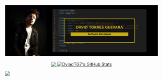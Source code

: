 <!-- ### Hi there 👋 -->

<img src="./banner.png" />

<p align="center">
  <a href="https://github.com/DavidTG7" >
    <img align="center" src="https://github-readme-stats.vercel.app/api/top-langs/?layout=compact&username=DavidTG7&hide=java,html&title_color=ffffff&text_color=c9cacc&icon_color=2bbc8a&bg_color=1d1f21" height="180px"/>
  </a>
  
  <a href="https://github.com/DavidTG7" >
    <img align="center" src="https://github-readme-stats.vercel.app/api?username=DavidTG7&show_icons=true&line_height=27&count_private=true&title_color=ffffff&text_color=c9cacc&icon_color=2bbc8a&bg_color=1d1f21" alt="DviadTG7's GitHub Stats" height="180px"/>
  </a>
  
 </p>
 
 ![](https://komarev.com/ghpvc/?username=DavidTG7&color=dc143c)

<!--
**DavidTG7/DavidTG7** is a ✨ _special_ ✨ repository because its `README.md` (this file) appears on your GitHub profile.

Here are some ideas to get you started:

- 🔭 I’m currently working on ...
- 🌱 I’m currently learning ...
- 👯 I’m looking to collaborate on ...
- 🤔 I’m looking for help with ...
- 💬 Ask me about ...
- 📫 How to reach me: ...
- 😄 Pronouns: ...
- ⚡ Fun fact: ...
-->
